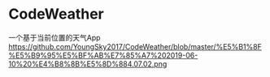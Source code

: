 # CodeWeather
一个基于当前位置的天气App
https://github.com/YoungSky2017/CodeWeather/blob/master/%E5%B1%8F%E5%B9%95%E5%BF%AB%E7%85%A7%202019-06-10%20%E4%B8%8B%E5%8D%884.07.02.png
